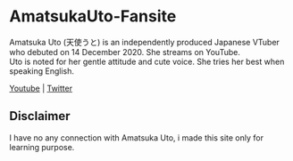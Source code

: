 # AmatsukaUto-Fansite

Amatsuka Uto (天使うと) is an independently produced Japanese VTuber who debuted on 14 December 2020. She streams on YouTube.  
Uto is noted for her gentle attitude and cute voice. She tries her best when speaking English.

[Youtube](https://www.youtube.com/channel/UCdYR5Oyz8Q4g0ZmB4PkTD7g/home) | [Twitter](https://twitter.com/amatsukauto/)

## Disclaimer

I have no any connection with Amatsuka Uto, i made this site only for learning purpose.
